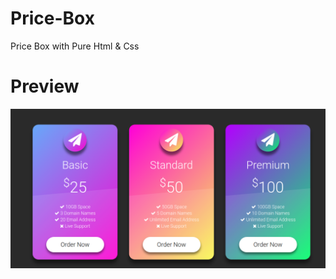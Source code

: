 # Price-Box
Price Box with Pure Html &amp; Css
<h1 class="text-center>ScreenShot</h1>
           <h3 class="text-center"><a style="text-decoration:none;" href="https://mishajib.github.io/Price-Box/">Preview</a></h3>                     
<img src="Prview - Price = Box.png" alt="Preview">
